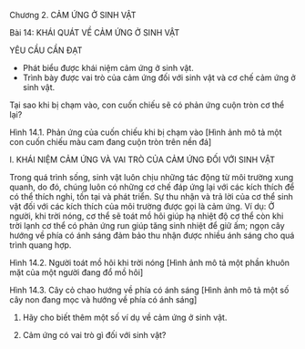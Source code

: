 Chương 2. CẢM ỨNG Ở SINH VẬT

Bài 14: KHÁI QUÁT VỀ CẢM ỨNG Ở SINH VẬT

YÊU CẦU CẦN ĐẠT
- Phát biểu được khái niệm cảm ứng ở sinh vật.
- Trình bày được vai trò của cảm ứng đối với sinh vật và cơ chế cảm ứng ở sinh vật.

Tại sao khi bị chạm vào, con cuốn chiếu sẽ có phản ứng cuộn tròn cơ thể lại?

Hình 14.1. Phản ứng của cuốn chiếu khi bị chạm vào
[Hình ảnh mô tả một con cuốn chiếu màu cam đang cuộn tròn trên nền đá]

I. KHÁI NIỆM CẢM ỨNG VÀ VAI TRÒ CỦA CẢM ỨNG ĐỐI VỚI SINH VẬT

Trong quá trình sống, sinh vật luôn chịu những tác động từ môi trường xung quanh, do đó, chúng luôn có những cơ chế đáp ứng lại với các kích thích để có thể thích nghi, tồn tại và phát triển. Sự thu nhận và trả lời của cơ thể sinh vật đối với các kích thích của môi trường được gọi là cảm ứng. Ví dụ: Ở người, khi trời nóng, cơ thể sẽ toát mồ hôi giúp hạ nhiệt độ cơ thể còn khi trời lạnh cơ thể có phản ứng run giúp tăng sinh nhiệt để giữ ấm; ngọn cây hướng về phía có ánh sáng đảm bảo thu nhận được nhiều ánh sáng cho quá trình quang hợp.

Hình 14.2. Người toát mồ hôi khi trời nóng
[Hình ảnh mô tả một phần khuôn mặt của một người đang đổ mồ hôi]

Hình 14.3. Cây cỏ chao hướng về phía có ánh sáng
[Hình ảnh mô tả một số cây non đang mọc và hướng về phía có ánh sáng]

1. Hãy cho biết thêm một số ví dụ về cảm ứng ở sinh vật.

2. Cảm ứng có vai trò gì đối với sinh vật?
